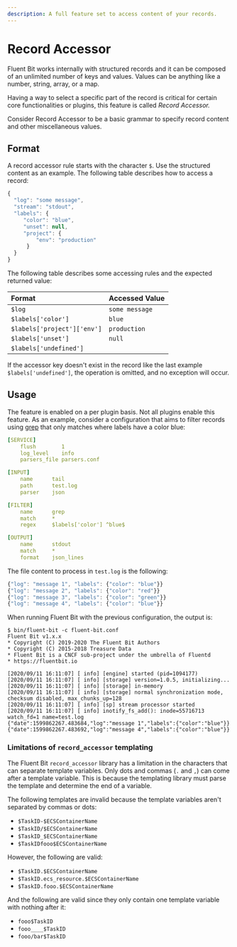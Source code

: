 ```yaml
---
description: A full feature set to access content of your records.
---
```


# Record Accessor

Fluent Bit works internally with structured records and it can be composed of an unlimited number of keys and values. Values can be anything like a number, string, array, or a map.

Having a way to select a specific part of the record is critical for certain core functionalities or plugins, this feature is called _Record Accessor._

Consider Record Accessor to be a basic grammar to specify record content and other miscellaneous values.

## Format

A record accessor rule starts with the character `$`. Use the structured content as an example. The following table describes how to access a record:

```js
{
  "log": "some message",
  "stream": "stdout",
  "labels": {
     "color": "blue",
     "unset": null,
     "project": {
         "env": "production"
      }
  }
}
```

The following table describes some accessing rules and the expected returned value:

| Format | Accessed Value |
| :--- | :--- |
| `$log` | `some message` |
| `$labels['color']` | `blue` |
| `$labels['project']['env']` | `production` |
| `$labels['unset']` | `null` |
| `$labels['undefined']` |  |

If the accessor key doesn't exist in the record like the last example `$labels['undefined']`, the operation is omitted, and no exception will occur.

## Usage

The feature is enabled on a per plugin basis. Not all plugins enable this feature. As an example, consider a configuration that aims to filter records using [grep](../../../pipeline/filters/grep.md) that only matches where labels have a color blue:

```yaml
[SERVICE]
    flush        1
    log_level    info
    parsers_file parsers.conf

[INPUT]
    name      tail
    path      test.log
    parser    json

[FILTER]
    name      grep
    match     *
    regex     $labels['color'] ^blue$

[OUTPUT]
    name      stdout
    match     *
    format    json_lines
```

The file content to process in `test.log` is the following:

```js
{"log": "message 1", "labels": {"color": "blue"}}
{"log": "message 2", "labels": {"color": "red"}}
{"log": "message 3", "labels": {"color": "green"}}
{"log": "message 4", "labels": {"color": "blue"}}
```

When running Fluent Bit with the previous configuration, the output is:

```text
$ bin/fluent-bit -c fluent-bit.conf
Fluent Bit v1.x.x
* Copyright (C) 2019-2020 The Fluent Bit Authors
* Copyright (C) 2015-2018 Treasure Data
* Fluent Bit is a CNCF sub-project under the umbrella of Fluentd
* https://fluentbit.io

[2020/09/11 16:11:07] [ info] [engine] started (pid=1094177)
[2020/09/11 16:11:07] [ info] [storage] version=1.0.5, initializing...
[2020/09/11 16:11:07] [ info] [storage] in-memory
[2020/09/11 16:11:07] [ info] [storage] normal synchronization mode, checksum disabled, max_chunks_up=128
[2020/09/11 16:11:07] [ info] [sp] stream processor started
[2020/09/11 16:11:07] [ info] inotify_fs_add(): inode=55716713 watch_fd=1 name=test.log
{"date":1599862267.483684,"log":"message 1","labels":{"color":"blue"}}
{"date":1599862267.483692,"log":"message 4","labels":{"color":"blue"}}
```

### Limitations of `record_accessor` templating

The Fluent Bit `record_accessor` library has a limitation in the characters that can separate template variables. Only dots and commas (`.` and `,`) can come after a template variable. This is because the templating library must parse the template and determine the end of a variable.

The following templates are invalid because the template variables aren't separated by commas or dots:

- `$TaskID-$ECSContainerName`
- `$TaskID/$ECSContainerName`
- `$TaskID_$ECSContainerName`
- `$TaskIDfooo$ECSContainerName`

However, the following are valid:

- `$TaskID.$ECSContainerName`
- `$TaskID.ecs_resource.$ECSContainerName`
- `$TaskID.fooo.$ECSContainerName`

And the following are valid since they only contain one template variable with nothing after it:

- `fooo$TaskID`
- `fooo____$TaskID`
- `fooo/bar$TaskID`
